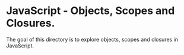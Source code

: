 # JavaScript - Objects, Scopes and Closures.

The goal of this directory is to explore objects, scopes and closures in JavaScript.
